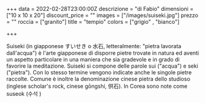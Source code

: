 +++
data = 2022-02-28T23:00:00Z
descrizione = "di Fabio"
dimensioni = ["10 x 10 x 20"]
discount_price = ""
images = ["/images/suiseki.jpg"]
prezzo = ""
roccia = ["granito"]
title = "tempio"
colors = ["grigio" , "bianco"]

+++

Suiseki (in giapponese すいせき o 水石, letteralmente: "pietra lavorata dall'acqua") è l'arte giapponese di disporre pietre trovate in natura ed aventi un aspetto particolare in una maniera che sia gradevole e in grado di favorire la meditazione. Suiseki si compone delle parole sui ("acqua") e seki ("pietra"). Con lo stesso termine vengono indicate anche le singole pietre raccolte. Comune è inoltre la denominazione cinese pietra dello studioso (inglese scholar's rock, cinese gōngshí, 供石). In Corea sono note come suseok (수석 )
